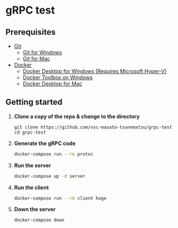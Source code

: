 # gRPC test

## Prerequisites

* [Git](https://git-scm.com/)
  * [Git for Windows](https://git-scm.com/download/win)
  * [Git for Mac](https://git-scm.com/download/mac)
* [Docker](https://www.docker.com/)
  * [Docker Desktop for Windows (Requires Microsoft Hyper-V)](https://docs.docker.com/docker-for-windows/install/)
  * [Docker Toolbox on Windows](https://docs.docker.com/toolbox/toolbox_install_windows/)
  * [Docker Desktop for Mac](https://docs.docker.com/docker-for-mac/install/)

## Getting started
1. **Clone a copy of the repo & change to the directory** 
    ```
    git clone https://github.com/vsc-masato-tsunematsu/grpc-test
    cd grpc-test
    ```

2. **Generate the gRPC code**
    ```bash
    docker-compose run --rm protoc
    ```

3. **Run the server**
    ```bash
    docker-compose up -d server
    ```

4. **Run the client**
    ```bash
    docker-compose run --rm client hoge
    ```

5. **Down the server**
    ```bash
    docker-compose down
    ```
